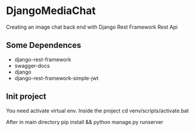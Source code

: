 # DjangoMediaChat
Creating an image chat back end with Django Rest Framework Rest Api

## Some Dependences

- django-rest-framework
- swagger-docs
- django
- django-rest-framework-simple-jwt

## Init project
You need activate virtual env.
Inside the project cd venv/scripts/activate.bat

After in main directory
pip install
&& python manage.py runserver

